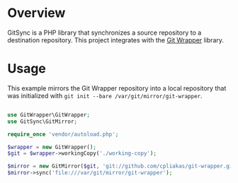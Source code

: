 Overview
========

GitSync is a PHP library that synchronizes a source repository to a
destination repository. This project integrates with the
[Git Wrapper](https://github.com/cpliakas/git-wrapper) library.

Usage
=====

This example mirrors the Git Wrapper repository into a local repository that
was initialized with `git init --bare /var/git/mirror/git-wrapper`.

```php

use GitWrapper\GitWrapper;
use GitSync\GitMirror;

require_once 'vendor/autoload.php';

$wrapper = new GitWrapper();
$git = $wrapper->workingCopy('./working-copy');

$mirror = new GitMirror($git, 'git://github.com/cpliakas/git-wrapper.git');
$mirror->sync('file:///var/git/mirror/git-wrapper');
```
